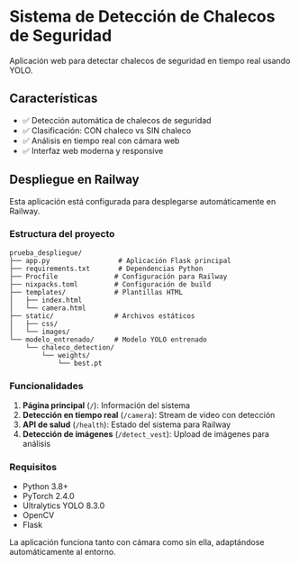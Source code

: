 # Sistema de Detección de Chalecos de Seguridad

Aplicación web para detectar chalecos de seguridad en tiempo real usando YOLO.

## Características

- ✅ Detección automática de chalecos de seguridad
- ✅ Clasificación: CON chaleco vs SIN chaleco  
- ✅ Análisis en tiempo real con cámara web
- ✅ Interfaz web moderna y responsive

## Despliegue en Railway

Esta aplicación está configurada para desplegarse automáticamente en Railway.

### Estructura del proyecto

```
prueba_despliegue/
├── app.py                 # Aplicación Flask principal
├── requirements.txt       # Dependencias Python
├── Procfile              # Configuración para Railway
├── nixpacks.toml         # Configuración de build
├── templates/            # Plantillas HTML
│   ├── index.html
│   └── camera.html
├── static/               # Archivos estáticos
│   ├── css/
│   └── images/
└── modelo_entrenado/     # Modelo YOLO entrenado
    └── chaleco_detection/
        └── weights/
            └── best.pt
```

### Funcionalidades

1. **Página principal** (`/`): Información del sistema
2. **Detección en tiempo real** (`/camera`): Stream de video con detección
3. **API de salud** (`/health`): Estado del sistema para Railway
4. **Detección de imágenes** (`/detect_vest`): Upload de imágenes para análisis

### Requisitos

- Python 3.8+
- PyTorch 2.4.0
- Ultralytics YOLO 8.3.0
- OpenCV
- Flask

La aplicación funciona tanto con cámara como sin ella, adaptándose automáticamente al entorno.
